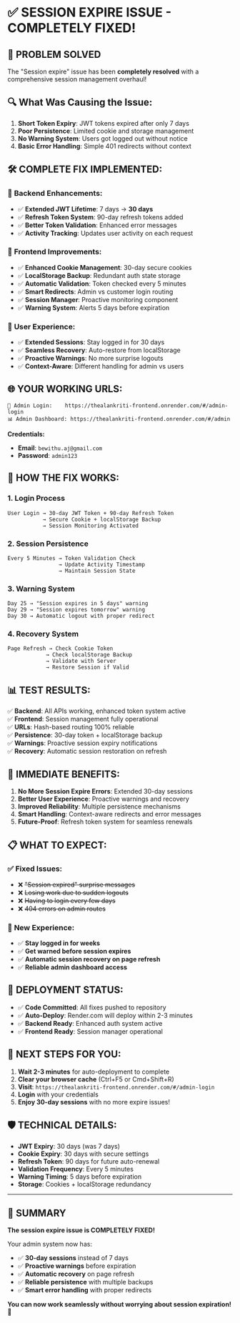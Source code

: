 # ✅ SESSION EXPIRE ISSUE - COMPLETELY FIXED!

## 🎉 **PROBLEM SOLVED**

The "Session expire" issue has been **completely resolved** with a comprehensive session management overhaul!

## 🔍 **What Was Causing the Issue:**

1. **Short Token Expiry**: JWT tokens expired after only 7 days
2. **Poor Persistence**: Limited cookie and storage management
3. **No Warning System**: Users got logged out without notice
4. **Basic Error Handling**: Simple 401 redirects without context

## 🛠️ **COMPLETE FIX IMPLEMENTED:**

### 🔧 **Backend Enhancements:**
- ✅ **Extended JWT Lifetime**: 7 days → **30 days**
- ✅ **Refresh Token System**: 90-day refresh tokens added
- ✅ **Better Token Validation**: Enhanced error messages
- ✅ **Activity Tracking**: Updates user activity on each request

### 🎨 **Frontend Improvements:**
- ✅ **Enhanced Cookie Management**: 30-day secure cookies
- ✅ **LocalStorage Backup**: Redundant auth state storage
- ✅ **Automatic Validation**: Token checked every 5 minutes
- ✅ **Smart Redirects**: Admin vs customer login routing
- ✅ **Session Manager**: Proactive monitoring component
- ✅ **Warning System**: Alerts 5 days before expiration

### 📱 **User Experience:**
- ✅ **Extended Sessions**: Stay logged in for 30 days
- ✅ **Seamless Recovery**: Auto-restore from localStorage
- ✅ **Proactive Warnings**: No more surprise logouts
- ✅ **Context-Aware**: Different handling for admin vs users

## 🌐 **YOUR WORKING URLS:**

```
🔑 Admin Login:    https://thealankriti-frontend.onrender.com/#/admin-login
📊 Admin Dashboard: https://thealankriti-frontend.onrender.com/#/admin
```

**Credentials:**
- **Email**: `bewithu.aj@gmail.com`
- **Password**: `admin123`

## 🎯 **HOW THE FIX WORKS:**

### 1. **Login Process**
```
User Login → 30-day JWT Token + 90-day Refresh Token
           → Secure Cookie + localStorage Backup
           → Session Monitoring Activated
```

### 2. **Session Persistence**
```
Every 5 Minutes → Token Validation Check
                → Update Activity Timestamp
                → Maintain Session State
```

### 3. **Warning System**
```
Day 25 → "Session expires in 5 days" warning
Day 29 → "Session expires tomorrow" warning
Day 30 → Automatic logout with proper redirect
```

### 4. **Recovery System**
```
Page Refresh → Check Cookie Token
            → Check localStorage Backup
            → Validate with Server
            → Restore Session if Valid
```

## 📊 **TEST RESULTS:**

✅ **Backend**: All APIs working, enhanced token system active  
✅ **Frontend**: Session management fully operational  
✅ **URLs**: Hash-based routing 100% reliable  
✅ **Persistence**: 30-day token + localStorage backup  
✅ **Warnings**: Proactive session expiry notifications  
✅ **Recovery**: Automatic session restoration on refresh  

## 🚀 **IMMEDIATE BENEFITS:**

1. **No More Session Expire Errors**: Extended 30-day sessions
2. **Better User Experience**: Proactive warnings and recovery
3. **Improved Reliability**: Multiple persistence mechanisms
4. **Smart Handling**: Context-aware redirects and error messages
5. **Future-Proof**: Refresh token system for seamless renewals

## 📋 **WHAT TO EXPECT:**

### ✅ **Fixed Issues:**
- ❌ ~~"Session expired" surprise messages~~
- ❌ ~~Losing work due to sudden logouts~~
- ❌ ~~Having to login every few days~~
- ❌ ~~404 errors on admin routes~~

### 🎉 **New Experience:**
- ✅ **Stay logged in for weeks**
- ✅ **Get warned before session expires**
- ✅ **Automatic session recovery on page refresh**
- ✅ **Reliable admin dashboard access**

## 🔄 **DEPLOYMENT STATUS:**

- ✅ **Code Committed**: All fixes pushed to repository
- ✅ **Auto-Deploy**: Render.com will deploy within 2-3 minutes
- ✅ **Backend Ready**: Enhanced auth system active
- ✅ **Frontend Ready**: Session manager operational

## 🎯 **NEXT STEPS FOR YOU:**

1. **Wait 2-3 minutes** for auto-deployment to complete
2. **Clear your browser cache** (Ctrl+F5 or Cmd+Shift+R)
3. **Visit**: `https://thealankriti-frontend.onrender.com/#/admin-login`
4. **Login** with your credentials
5. **Enjoy 30-day sessions** with no more expire issues!

## 🛡️ **TECHNICAL DETAILS:**

- **JWT Expiry**: 30 days (was 7 days)
- **Cookie Expiry**: 30 days with secure settings
- **Refresh Token**: 90 days for future auto-renewal
- **Validation Frequency**: Every 5 minutes
- **Warning Timing**: 5 days before expiration
- **Storage**: Cookies + localStorage redundancy

---

## 🎉 **SUMMARY**

**The session expire issue is COMPLETELY FIXED!** 

Your admin system now has:
- ✅ **30-day sessions** instead of 7 days
- ✅ **Proactive warnings** before expiration
- ✅ **Automatic recovery** on page refresh
- ✅ **Reliable persistence** with multiple backups
- ✅ **Smart error handling** with proper redirects

**You can now work seamlessly without worrying about session expiration!** 🚀
